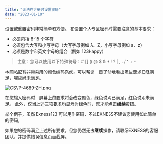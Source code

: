 ```yaml
---
title: "无法在注册时设置密码"
date: "2023-01-10"
---
```


设置或重置密码非常简单和方便。 在设置个人专区密码时需要注意的基本要求：

- 必须包括 8-15 个字符
- 必须包含大写和小写字母（大写字母例如 A、Z，小写字母例如 a、z）
- 必须是数字和英文字母的组合（例如 123Happy）

> 注意：您可以使用以下特殊符号：# [] () @ $ & * ! ? | , . / ^ + -

本网站配有非常实用的颜色编码系统，可以帮您一目了然地看出哪些要求已经满足，哪些尚未满足。

![CSVP-4689-ZH.png](https://get.exness.help/hc/article_attachments/6814430638364)

在您输入密码时，屏幕上的要求将会改变颜色，绿色说明已满足，红色说明未满足。 此外，仅当上述三项要求均显示为绿色时，您才能点击**继续**按钮。

举个例子，虽然 Exness123 可以用作密码，不过EXNESS不建议您使用如此简单的密码。

如果您的密码满足上述所有要求，但您仍然无法**继续**操作，请联系EXNESS的客服团队，并提供错误信息页面截屏。
